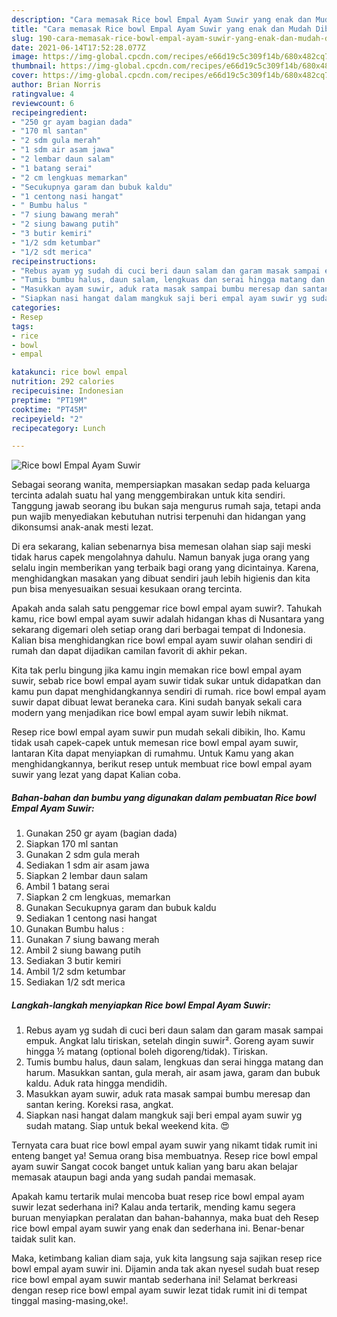 ```yaml
---
description: "Cara memasak Rice bowl Empal Ayam Suwir yang enak dan Mudah Dibuat"
title: "Cara memasak Rice bowl Empal Ayam Suwir yang enak dan Mudah Dibuat"
slug: 190-cara-memasak-rice-bowl-empal-ayam-suwir-yang-enak-dan-mudah-dibuat
date: 2021-06-14T17:52:28.077Z
image: https://img-global.cpcdn.com/recipes/e66d19c5c309f14b/680x482cq70/rice-bowl-empal-ayam-suwir-foto-resep-utama.jpg
thumbnail: https://img-global.cpcdn.com/recipes/e66d19c5c309f14b/680x482cq70/rice-bowl-empal-ayam-suwir-foto-resep-utama.jpg
cover: https://img-global.cpcdn.com/recipes/e66d19c5c309f14b/680x482cq70/rice-bowl-empal-ayam-suwir-foto-resep-utama.jpg
author: Brian Norris
ratingvalue: 4
reviewcount: 6
recipeingredient:
- "250 gr ayam bagian dada"
- "170 ml santan"
- "2 sdm gula merah"
- "1 sdm air asam jawa"
- "2 lembar daun salam"
- "1 batang serai"
- "2 cm lengkuas memarkan"
- "Secukupnya garam dan bubuk kaldu"
- "1 centong nasi hangat"
- " Bumbu halus "
- "7 siung bawang merah"
- "2 siung bawang putih"
- "3 butir kemiri"
- "1/2 sdm ketumbar"
- "1/2 sdt merica"
recipeinstructions:
- "Rebus ayam yg sudah di cuci beri daun salam dan garam masak sampai empuk. Angkat lalu tiriskan, setelah dingin suwir². Goreng ayam suwir hingga ½ matang (optional boleh digoreng/tidak). Tiriskan."
- "Tumis bumbu halus, daun salam, lengkuas dan serai hingga matang dan harum. Masukkan santan, gula merah, air asam jawa, garam dan bubuk kaldu. Aduk rata hingga mendidih."
- "Masukkan ayam suwir, aduk rata masak sampai bumbu meresap dan santan kering. Koreksi rasa, angkat."
- "Siapkan nasi hangat dalam mangkuk saji beri empal ayam suwir yg sudah matang. Siap untuk bekal weekend kita. 😍"
categories:
- Resep
tags:
- rice
- bowl
- empal

katakunci: rice bowl empal 
nutrition: 292 calories
recipecuisine: Indonesian
preptime: "PT19M"
cooktime: "PT45M"
recipeyield: "2"
recipecategory: Lunch

---
```



![Rice bowl Empal Ayam Suwir](https://img-global.cpcdn.com/recipes/e66d19c5c309f14b/680x482cq70/rice-bowl-empal-ayam-suwir-foto-resep-utama.jpg)

Sebagai seorang wanita, mempersiapkan masakan sedap pada keluarga tercinta adalah suatu hal yang menggembirakan untuk kita sendiri. Tanggung jawab seorang ibu bukan saja mengurus rumah saja, tetapi anda pun wajib menyediakan kebutuhan nutrisi terpenuhi dan hidangan yang dikonsumsi anak-anak mesti lezat.

Di era  sekarang, kalian sebenarnya bisa memesan olahan siap saji meski tidak harus capek mengolahnya dahulu. Namun banyak juga orang yang selalu ingin memberikan yang terbaik bagi orang yang dicintainya. Karena, menghidangkan masakan yang dibuat sendiri jauh lebih higienis dan kita pun bisa menyesuaikan sesuai kesukaan orang tercinta. 



Apakah anda salah satu penggemar rice bowl empal ayam suwir?. Tahukah kamu, rice bowl empal ayam suwir adalah hidangan khas di Nusantara yang sekarang digemari oleh setiap orang dari berbagai tempat di Indonesia. Kalian bisa menghidangkan rice bowl empal ayam suwir olahan sendiri di rumah dan dapat dijadikan camilan favorit di akhir pekan.

Kita tak perlu bingung jika kamu ingin memakan rice bowl empal ayam suwir, sebab rice bowl empal ayam suwir tidak sukar untuk didapatkan dan kamu pun dapat menghidangkannya sendiri di rumah. rice bowl empal ayam suwir dapat dibuat lewat beraneka cara. Kini sudah banyak sekali cara modern yang menjadikan rice bowl empal ayam suwir lebih nikmat.

Resep rice bowl empal ayam suwir pun mudah sekali dibikin, lho. Kamu tidak usah capek-capek untuk memesan rice bowl empal ayam suwir, lantaran Kita dapat menyiapkan di rumahmu. Untuk Kamu yang akan menghidangkannya, berikut resep untuk membuat rice bowl empal ayam suwir yang lezat yang dapat Kalian coba.

<!--inarticleads1-->

##### Bahan-bahan dan bumbu yang digunakan dalam pembuatan Rice bowl Empal Ayam Suwir:

1. Gunakan 250 gr ayam (bagian dada)
1. Siapkan 170 ml santan
1. Gunakan 2 sdm gula merah
1. Sediakan 1 sdm air asam jawa
1. Siapkan 2 lembar daun salam
1. Ambil 1 batang serai
1. Siapkan 2 cm lengkuas, memarkan
1. Gunakan Secukupnya garam dan bubuk kaldu
1. Sediakan 1 centong nasi hangat
1. Gunakan  Bumbu halus :
1. Gunakan 7 siung bawang merah
1. Ambil 2 siung bawang putih
1. Sediakan 3 butir kemiri
1. Ambil 1/2 sdm ketumbar
1. Sediakan 1/2 sdt merica




<!--inarticleads2-->

##### Langkah-langkah menyiapkan Rice bowl Empal Ayam Suwir:

1. Rebus ayam yg sudah di cuci beri daun salam dan garam masak sampai empuk. Angkat lalu tiriskan, setelah dingin suwir². Goreng ayam suwir hingga ½ matang (optional boleh digoreng/tidak). Tiriskan.
1. Tumis bumbu halus, daun salam, lengkuas dan serai hingga matang dan harum. Masukkan santan, gula merah, air asam jawa, garam dan bubuk kaldu. Aduk rata hingga mendidih.
1. Masukkan ayam suwir, aduk rata masak sampai bumbu meresap dan santan kering. Koreksi rasa, angkat.
1. Siapkan nasi hangat dalam mangkuk saji beri empal ayam suwir yg sudah matang. Siap untuk bekal weekend kita. 😍




Ternyata cara buat rice bowl empal ayam suwir yang nikamt tidak rumit ini enteng banget ya! Semua orang bisa membuatnya. Resep rice bowl empal ayam suwir Sangat cocok banget untuk kalian yang baru akan belajar memasak ataupun bagi anda yang sudah pandai memasak.

Apakah kamu tertarik mulai mencoba buat resep rice bowl empal ayam suwir lezat sederhana ini? Kalau anda tertarik, mending kamu segera buruan menyiapkan peralatan dan bahan-bahannya, maka buat deh Resep rice bowl empal ayam suwir yang enak dan sederhana ini. Benar-benar taidak sulit kan. 

Maka, ketimbang kalian diam saja, yuk kita langsung saja sajikan resep rice bowl empal ayam suwir ini. Dijamin anda tak akan nyesel sudah buat resep rice bowl empal ayam suwir mantab sederhana ini! Selamat berkreasi dengan resep rice bowl empal ayam suwir lezat tidak rumit ini di tempat tinggal masing-masing,oke!.

